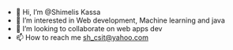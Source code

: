 - 👋 Hi, I’m @Shimelis Kassa
- 👀 I’m interested in Web development, Machine learning and java
- 💞️ I’m looking to collaborate on web apps dev
- 📫 How to reach me sh_csit@yahoo.com

<!---
Shimelis-dev/Shimelis-dev is a ✨ special ✨ repository because its `README.md` (this file) appears on your GitHub profile.
You can click the Preview link to take a look at your changes.
--->
